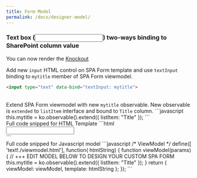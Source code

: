 ```yaml
---
title: Form Model
permalink: /docs/designer-model/
---
```


### Text box (<input>) two-ways binding to SharePoint column value

You can now render the [Knockout](http://knockoutjs.com/documentation/textinput-binding.html)

Add new <code>input</code> HTML control on SPA Form template and use <code>textInput</code> binding to <code>mytitle</code> member of SPA Form viewmodel. 
```html
<input type="text" data-bind="textInput: mytitle">
```
<br/>
Extend SPA Form viewmodel with new <code>mytitle</code> observable. New observable is <code>extended</code> to <code>listItem</code> interface and bound to <code>Title</code> column.
```javascript
this.mytitle = ko.observable().extend({ listItem: "Title" });
```
<br/>
Full code snipped for HTML Template
```html
<!-- Template -->
<div class="ms-Grid">
    <div class="ms-Grid-row">
        <div class="ms-u-lg12 ms-u-md12 ms-u-sm12 ms-Grid-col">
            <component-textbox id="4228f2e8-7d0c-4012-8a8b-ebd14e3b9335" params="'InternalName':'Title','Title':'Title','Description':'','MaxLength':255,'DefaultValue':null,'FieldTypeKind':2,'ReadOnlyField':false,'Required':true" class=""></component-textbox>
            <input type="text" data-bind="textInput: mytitle"> 
        </div>
    </div>
</div>
```
<br/>
Full code snipped for Javascript model
```javascript
/* ViewModel */
define([ 'text!./viewmodel.html'], function( htmlString) {
    function viewModel(params) {
        // +++ EDIT MODEL BELOW TO DESIGN YOUR CUSTOM SPA FORM
        this.mytitle = ko.observable().extend({ listItem: "Title" });
    }
    return { viewModel: viewModel, template: htmlString };
});
```


